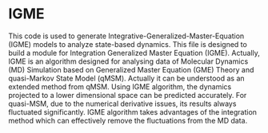 # IGME
This code is used to generate Integrative-Generalized-Master-Equation (IGME) models to analyze state-based dynamics.
This file is designed to build a module for Integration Generalized Master Equation (IGME). Actually,
IGME is an algorithm designed for analysing data of Molecular Dynamics (MD) Simulation based on Generalized
Master Equation (GME) Theory and quasi-Markov State Model (qMSM). Actually it can be understood as
an extended method from qMSM. Using IGME algorithm, the dynamics projected to a lower dimensional space
can be predicted accurately. For quasi-MSM, due to the numerical derivative issues, its results always
fluctuated significantly. IGME algorithm takes advantages of the integration method which can effectively
remove the fluctuations from the MD data.
